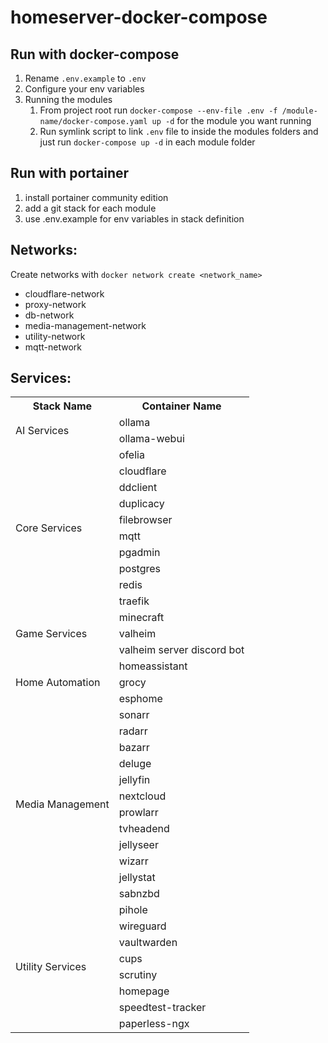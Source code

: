 # homeserver-docker-compose

## Run with docker-compose
1. Rename `.env.example` to `.env`
2. Configure your env variables
3. Running the modules
   1. From project root run `docker-compose --env-file .env -f /module-name/docker-compose.yaml up -d` for the module you want running
   2. Run symlink script to link `.env` file to inside the modules folders and just run `docker-compose up -d` in each module folder


## Run with portainer
1. install portainer community edition
2. add a git stack for each module
3. use .env.example for env variables in stack definition

## Networks:
Create networks with `docker network create <network_name>`
- cloudflare-network
- proxy-network
- db-network
- media-management-network
- utility-network
- mqtt-network

## Services:

<table>
   <tr>
      <th>Stack Name</th>
      <th>Container Name</th>
   </tr>
   <tr>
      <td rowspan="2">AI Services</td>
      <td>ollama</td>
   </tr>
   <tr>
      <td>ollama-webui</td>
   </tr>
   <tr>
      <td rowspan="10">Core Services</td>
      <td>ofelia</td>
   </tr>
   <tr>
      <td>cloudflare</td>
   </tr>
   <tr>
      <td>ddclient</td>
   </tr>
   <tr>
      <td>duplicacy</td>
   </tr>
   <tr>
      <td>filebrowser</td>
   </tr>
   <tr>
      <td>mqtt</td>
   </tr>
   <tr>
      <td>pgadmin</td>
   </tr>
   <tr>
      <td>postgres</td>
   </tr>
   <tr>
      <td>redis</td>
   </tr>
   <tr>
      <td>traefik</td>
   </tr>
   <tr>
      <td rowspan="3">Game Services</td>
      <td>minecraft</td>
   </tr>
   <tr>
      <td>valheim</td>
   </tr>
   <tr>
      <td>valheim server discord bot</td>
   </tr>
   <tr>
      <td rowspan="3">Home Automation</td>
      <td>homeassistant</td>
   </tr>
   <tr>
      <td>grocy</td>
   </tr>
   <tr>
      <td>esphome</td>
   </tr>
   <tr>
      <td rowspan="12">Media Management</td>
      <td>sonarr</td>
   </tr>
   <tr>
      <td>radarr</td>
   </tr>
   <tr>
      <td>bazarr</td>
   </tr>
   <tr>
      <td>deluge</td>
   </tr>
   <tr>
      <td>jellyfin</td>
   </tr>
   <tr>
      <td>nextcloud</td>
   </tr>
   <tr>
      <td>prowlarr</td>
   </tr>
   <tr>
      <td>tvheadend</td>
   </tr>
   <tr>
      <td>jellyseer</td>
   </tr>
   <tr>
      <td>wizarr</td>
   </tr>
   <tr>
      <td>jellystat</td>
   </tr>
   <tr>
      <td>sabnzbd</td>
   </tr>
   <tr>
      <td rowspan="8">Utility Services</td>
      <td>pihole</td>
   </tr>
   <tr>
      <td>wireguard</td>
   </tr>
   <tr>
      <td>vaultwarden</td>
   </tr>
   <tr>
      <td>cups</td>
   </tr>
   <tr>
      <td>scrutiny</td>
   </tr>
   <tr>
      <td>homepage</td>
   </tr>
   <tr>
      <td>speedtest-tracker</td>
   </tr>
   <tr>
      <td>paperless-ngx</td>
   </tr>
</table>

